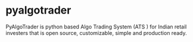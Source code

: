 # pyalgotrader
PyAlgoTrader is python based Algo Trading System (ATS ) for Indian retail investers that is open source, customizable, simple and production ready. 
